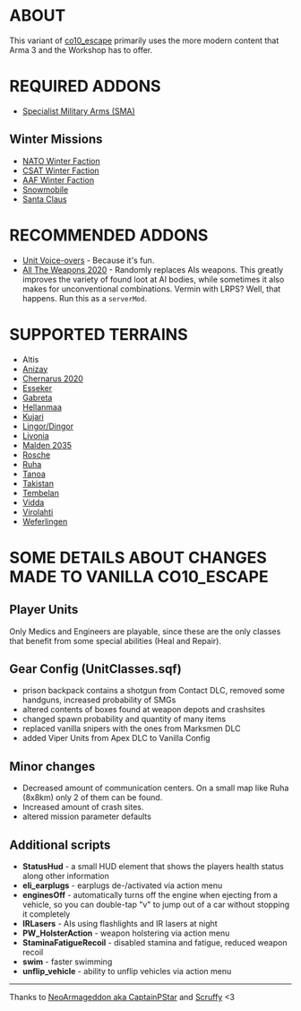 # ABOUT

This variant of [co10_escape](https://github.com/NeoArmageddon/co10_Escape) primarily uses the more modern content that Arma 3 and the Workshop has to offer.


# REQUIRED ADDONS

* [Specialist Military Arms (SMA)](https://steamcommunity.com/sharedfiles/filedetails/?id=699630614)

## Winter Missions

* [NATO Winter Faction](https://steamcommunity.com/sharedfiles/filedetails/?id=2315104187)
* [CSAT Winter Faction](https://steamcommunity.com/sharedfiles/filedetails/?id=2361001257)
* [AAF Winter Faction](https://steamcommunity.com/sharedfiles/filedetails/?id=2398904634)
* [Snowmobile](https://steamcommunity.com/sharedfiles/filedetails/?id=2329040153)
* [Santa Claus](https://steamcommunity.com/sharedfiles/filedetails/?id=567871211)


# RECOMMENDED ADDONS

* [Unit Voice-overs](https://steamcommunity.com/sharedfiles/filedetails/?id=1868302880) - Because it's fun.
* [All The Weapons 2020](https://forums.bohemia.net/forums/topic/178831-all-the-weapons/?do=findComment&comment=3403630) - Randomly replaces AIs weapons. This greatly improves the variety of found loot at AI bodies, while sometimes it also makes for unconventional combinations. Vermin with LRPS? Well, that happens. Run this as a `serverMod`.


# SUPPORTED TERRAINS

* Altis
* [Anizay](https://steamcommunity.com/sharedfiles/filedetails/?id=1537973181)
* [Chernarus 2020](https://steamcommunity.com/sharedfiles/filedetails/?id=1981964169)
* [Esseker](https://steamcommunity.com/sharedfiles/filedetails/?id=498101407)
* [Gabreta](https://steamcommunity.com/sharedfiles/filedetails/?id=2503886780)
* [Hellanmaa](https://steamcommunity.com/sharedfiles/filedetails/?id=1291778160)
* [Kujari](https://steamcommunity.com/sharedfiles/filedetails/?id=1726494027)
* [Lingor/Dingor](https://steamcommunity.com/sharedfiles/filedetails/?id=718649903)
* [Livonia](https://store.steampowered.com/app/1021790/Arma_3_Contact/)
* [Malden 2035](https://store.steampowered.com/app/639600/Arma_3_Malden/)
* [Rosche](https://steamcommunity.com/sharedfiles/filedetails/?id=1527410521)
* [Ruha](https://steamcommunity.com/sharedfiles/filedetails/?id=1368857262)
* [Tanoa](https://store.steampowered.com/app/395180/Arma_3_Apex/)
* [Takistan](https://steamcommunity.com/sharedfiles/filedetails/?id=583544987)
* [Tembelan](https://steamcommunity.com/sharedfiles/filedetails/?id=1252091296)
* [Vidda](https://steamcommunity.com/sharedfiles/filedetails/?id=1282716647)
* [Virolahti](https://steamcommunity.com/sharedfiles/filedetails/?id=1926513010)
* [Weferlingen](https://steamcommunity.com/sharedfiles/filedetails/?id=1776428269)


# SOME DETAILS ABOUT CHANGES MADE TO VANILLA CO10_ESCAPE

## Player Units
Only Medics and Engineers are playable, since these are the only classes that benefit from some special abilities (Heal and Repair).

## Gear Config (UnitClasses.sqf)
* prison backpack contains a shotgun from Contact DLC, removed some handguns, increased probability of SMGs
* altered contents of boxes found at weapon depots and crashsites
* changed spawn probability and quantity of many items
* replaced vanilla snipers with the ones from Marksmen DLC
* added Viper Units from Apex DLC to Vanilla Config

## Minor changes
* Decreased amount of communication centers. On a small map like Ruha (8x8km) only 2 of them can be found.
* Increased amount of crash sites.
* altered mission parameter defaults


## Additional scripts

* **StatusHud** - a small HUD element that shows the players health status along other information
* **eli_earplugs** - earplugs de-/activated via action menu
* **enginesOff** - automatically turns off the engine when ejecting from a vehicle, so you can double-tap "v" to jump out of a car without stopping it completely
* **IRLasers** - AIs using flashlights and IR lasers at night
* **PW_HolsterAction** - weapon holstering via action menu
* **StaminaFatigueRecoil** - disabled stamina and fatigue, reduced weapon recoil
* **swim** - faster swimming
* **unflip_vehicle** - ability to unflip vehicles via action menu


---

Thanks to [NeoArmageddon aka CaptainPStar](https://github.com/CaptainPStar) and [Scruffy](https://github.com/ScruffyAT) <3